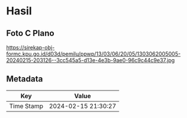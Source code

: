 # Hasil

## Foto C Plano

https://sirekap-obj-formc.kpu.go.id/d03d/pemilu/ppwp/13/03/06/20/05/1303062005005-20240215-203126--3cc545a5-d13e-4e3b-9ae0-96c9c44c9e37.jpg


## Metadata

| Key        | Value               |
| ---------- | ------------------- |
| Time Stamp | 2024-02-15 21:30:27 |



